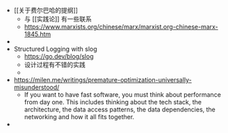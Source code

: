 - [[关于费尔巴哈的提纲]]
	- 与 [[实践论]] 有一些联系
	- https://www.marxists.org/chinese/marx/marxist.org-chinese-marx-1845.htm
-
- Structured Logging with slog
	- https://go.dev/blog/slog
	- 设计过程有不错的实践
	-
- https://milen.me/writings/premature-optimization-universally-misunderstood/
	- If you want to have fast software, you must think about performance from day one. This includes thinking about the tech stack, the architecture, the data access patterns, the data dependencies, the networking and how it all fits together.
-